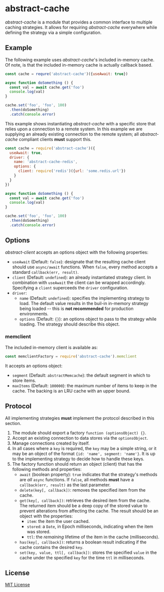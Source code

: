 # abstract-cache

*abstract-cache* is a module that provides a common interface to multiple
caching strategies. It allows for requiring *abstract-cache* everywhere while
defining the strategy via a simple configuration.

## Example

The following example uses *abstract-cache*'s included in-memory cache. Of note,
is that the included in-memory cache is actually callback based.

```js
const cache = requre('abstract-cache')({useAwait: true})

async function doSomething () {
  const val = await cache.get('foo')
  console.log(val)
}

cache.set('foo', 'foo', 100)
  .then(doSomething)
  .catch(console.error)
```

This example shows instantiating *abstract-cache* with a specific store that
relies upon a connection to a remote system. In this example we are supplying
an already existing connection to the remote system; all *abstract-cache*
compliant clients **must** support this.

```js
const cache = require('abstract-cache')({
  useAwait: true,
  driver: {
    name: 'abstract-cache-redis',
    options: {
      client: require('redis')({url: 'some.redis.url'})
    }
  }
})

async function doSomething () {
  const val = await cache.get('foo')
  console.log(val)
}

cache.set('foo', 'foo', 100)
  .then(doSomething)
  .catch(console.error)
```

## Options

*abstract-client* accepts an options object with the following properties:

+ `useAwait` (Default: `false`): designate that the resulting cache client
should use `async/await` functions. When `false`, every method accepts a
standard `callback(err, result)`.
+ `client` (Default: `undefined`): an already instantiated strategy client.
In combination with `useAwait` the client can be wrapped accordingly. Specifying
a `client` superceeds the `driver` configuration.
+ `driver`:
    * `name` (Default: `undefined`): specifies the implementing strategy to
    load. The default value results in the buil-in in-memory strategy being
    loaded -- this is **not recommended** for production environments.
    * `options` (Default: `{}`): an options object to pass to the strategy
    while loading. The strategy should describe this object.

### memclient

The included in-memory client is available as:

```js
const memclientFactory = require('abstract-cache').memclient
```

It accepts an options object:

+ `segment` (Default: `abstractMemcache`): the default segment in which to store
items.
+ `maxItems` (Default: `100000`): the maximum number of items to keep in the
cache. The backing is an LRU cache with an upper bound.

## Protocol

All implementing strategies **must** implement the protocol described in this
section.

1. The module should export a factory `function (optionsObject) {}`.
1. Accept an existing connection to data stores via the `optionsObject`.
1. Manage connections created by itself.
1. In all cases where a `key` is required, the `key` may be a simple string,
or it may be an object of the format `{id: 'name', segment: 'name'}`. It is
up to the implementing strategy to decide how to handle these keys.
1. The factory function should return an object (client) that has the following
methods and properties:
    * `await` (boolean property): `true` indicates that the strategy's methods
    are *all* `async` functions. If `false`, all methods **must** have a
    `callback(err, result)` as the last parameter.
    * `delete(key[, callback])`: removes the specified item from the cache.
    * `get(key[, callback])`: retrieves the desired item from the cache. The
    returned item should be a deep copy of the stored value to prevent alterations
    from affecting the cache. The result should be an object with the properties:
        + `item`: the item the user cached.
        + `stored`: a `Date`, in Epoch milliseconds, indicating when the item
        was stored.
        + `ttl`: the *remaining* lifetime of the item in the cache (milliseconds).
    * `has(key[, callback])`: returns a boolean result indicating if the cache
    contains the desired `key`.
    * `set(key, value, ttl[, callback])`: stores the specified `value` in the
    cache under the specified `key` for the time `ttl` in milliseconds.

## License

[MIT License](http://jsumners.mit-license.org/)

